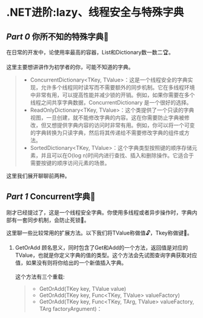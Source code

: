 
# .NET进阶:lazy、线程安全与特殊字典

## ***Part *0**** 你所不知的特殊字典📑

在日常的开发中，论使用率最高的容器，List和Dictionary数一数二🏆。

这里主要想讲讲作为初学者的你，可能不知道的字典。

> + ConcurrentDictionary<TKey, TValue>：这是一个线程安全的字典实现，允许多个线程同时读写而不需要额外的同步机制。它在多线程环境中非常有用，可以提高性能并减少锁的开销。例如，如果你需要在多个线程之间共享字典数据，ConcurrentDictionary 是一个很好的选择。
> + ReadOnlyDictionary<TKey, TValue>：这个类提供了一个只读的字典视图，一旦创建，就不能修改字典的内容。这在你需要防止字典被修改，但又想提供字典内容的访问时非常有用。例如，你可以将一个可变的字典转换为只读字典，然后将其传递给不需要修改字典的组件或方法。
> + SortedDictionary<TKey, TValue>：这个字典类型按照键的顺序存储元素，并且可以在O(log n)时间内进行查找、插入和删除操作。它适合于需要按键的顺序访问元素的场景。

这里我们展开聊聊前两种。

## ***Part *1**** Concurrent字典💯

刚才已经提过了，这是一个线程安全字典。你使用多线程或者异步操作时，字典内部有一套同步机制，会防止死锁🔗。

这里聊一些比较常用的扩展方法。以下我们将TValue称做值🔓，Tkey称做键🔑。
1. GetOrAdd
   顾名思义，同时包含了Get和Add的一个方法，返回值是对应的TValue，也就是你定义字典的值的类型。这个方法会先试图查询字典获取对应值，如果没有则将你给出的一个新值插入字典。  
   <br/>
   这个方法有三个重载:
   > - GetOrAdd(TKey key, TValue value)
   > - GetOrAdd(TKey key, Func<TKey, TValue> valueFactory)
   > - GetOrAdd<TArg>(TKey key, Func<TKey, TArg, TValue> valueFactory, TArg factoryArgument)：